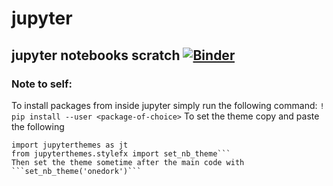 # jupyter
jupyter notebooks scratch
[![Binder](https://mybinder.org/badge_logo.svg)](https://mybinder.org/v2/gh/thepinkturtle/jupyter.git/master)
---
### Note to self:
To install packages from inside jupyter simply run the following command:
```! pip install --user <package-of-choice>```
To set the theme copy and paste the following
```from jupyterthemes import get_themes
import jupyterthemes as jt
from jupyterthemes.stylefx import set_nb_theme```
Then set the theme sometime after the main code with ```set_nb_theme('onedork')```
